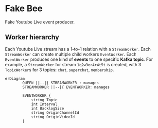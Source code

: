 # Fake Bee

Fake Youtube Live event producer.

## Worker hierarchy

Each Youtube Live stream has a 1-to-1 relation with  a `StreamWorker`.
Each `StreamWorker` can create multiple child workers `EventWorker`. Each `EventWorker` produces one kind of **events** to one specific **Kafka topic**.
For example, a `StreamWorker` for stream `1q2w3er4r4t5t` is created, with 3 `TopicWorker`s for 3 topics: `chat`, `superchat`, `membership`.

```mermaid
erDiagram
		QUEEN ||--|{ STREAMWORKER : manages
		STREAMWORKER ||--|{ EVENTWORKER: manages

		EVENTWORKER {
			string Topic
			int Interval
			int BacklogSize
			string OriginChannelId
			string OriginVideoId
		}
```
